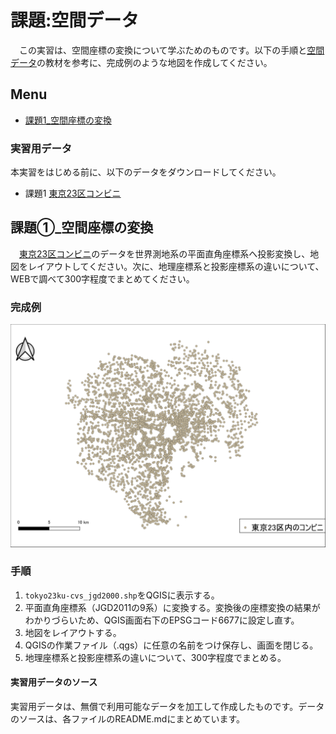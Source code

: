 # 課題:空間データ
　この実習は、空間座標の変換について学ぶためのものです。以下の手順と[空間データ]の教材を参考に、完成例のような地図を作成してください。

**Menu**
--------
* [課題1_空間座標の変換](#課題1_空間座標の変換)

### 実習用データ
本実習をはじめる前に、以下のデータをダウンロードしてください。

- 課題1 [東京23区コンビニ]

## 課題①_空間座標の変換
　[東京23区コンビニ]のデータを世界測地系の平面直角座標系へ投影変換し、地図をレイアウトしてください。次に、地理座標系と投影座標系の違いについて、WEBで調べて300字程度でまとめてください。

### 完成例
![完成例](pic/t8-1.png)

### 手順
1. `tokyo23ku-cvs_jgd2000.shp`をQGISに表示する。
2. 平面直角座標系（JGD2011の9系）に変換する。変換後の座標変換の結果がわかりづらいため、QGIS画面右下のEPSGコード6677に設定し直す。
3. 地図をレイアウトする。
4. QGISの作業ファイル（.qgs）に任意の名前をつけ保存し、画面を閉じる。
5. 地理座標系と投影座標系の違いについて、300字程度でまとめる。

#### 実習用データのソース
実習用データは、無償で利用可能なデータを加工して作成したものです。データのソースは、各ファイルのREADME.mdにまとめています。

[東京23区コンビニ]:https://github.com/gis-oer/datasets/raw/master/tasks/tokyo23ku-cvs_task.zip
[鯖江市_古地図006]:https://github.com/gis-oer/datasets/raw/master/tasks/sabae_task.zip
[裾野市_AED設置施設]:https://github.com/gis-oer/datasets/raw/master/tasks/susono_task.zip
[地理情報科学教育用スライド（GIScスライド）]:http://curricula.csis.u-tokyo.ac.jp/slide/4.html
[裾野市オープンデータ AED設置施設]:http://linkdata.org/work/rdf1s1034i
[データシティ鯖江ポータルサイト]:http://data.city.sabae.lg.jp/
[空間座標の変換]:../08/08.md
[QGISビギナーズマニュアル]:../QGIS/QGIS.md
[利用規約]:../../../policy.md
[その他のライセンスについて]:../../license.md
[よくある質問とエラー]:../../questions/questions.md

[GISの基本概念]:../../00/00.md
[QGISビギナーズマニュアル]:../../QGIS/QGIS.md
[GRASSビギナーズマニュアル]:../../GRASS/GRASS.md
[リモートセンシングとその解析]:../../06/06.md
[既存データの地図データと属性データ]:../../07/07.md
[空間データ]:../../08/08.md
[空間データベース]:../../09/09.md
[空間データの統合・修正]:../../10/10.md
[基本的な空間解析]:../../11/11.md
[ネットワーク分析]:../../12/12.md
[領域分析]:../../13/13.md
[点データの分析]:../../14/14.md
[ラスタデータの分析]:../../15/15.md
[傾向面分析]:../../16/16.md
[空間的自己相関]:../../17/17.md
[空間補間]:../../18/18.md
[空間相関分析]:../../19/19.md
[空間分析におけるスケール]:../../20/20.md
[視覚的伝達]:../../21/21.md
[参加型GISと社会貢献]:../../26/26.md

[地理院地図]:https://maps.gsi.go.jp
[e-Stat]:https://www.e-stat.go.jp/
[国土数値情報]:http://nlftp.mlit.go.jp/ksj/
[基盤地図情報]:http://www.gsi.go.jp/kiban/
[地理院タイル]:http://maps.gsi.go.jp/development/ichiran.html

[課題ページ_QGISビギナーズマニュアル]:../../tasks/t_qgis_entry.md
[課題ページ_GRASSビギナーズマニュアル]:../../tasks/t_grass_entry.md
[課題ページ_リモートセンシングとその解析]:../../tasks/t_06.md
[課題ページ_既存データの地図データと属性データ]:../../tasks/t_07.md
[課題ページ_空間データ]:../../tasks/t_08.md
[課題ページ_空間データベース]:../../tasks/t_09.md
[課題ページ_空間データの統合・修正]:../../tasks/t_10.md
[課題ページ_基本的な空間解析]:../../tasks/t_11.md
[課題ページ_ネットワーク分析]:../../tasks/t_12.md
[課題ページ_基本的な空間解析]:../../tasks/t_13.md
[課題ページ_点データの分析]:../../tasks/t_14.md
[課題ページ_ラスタデータの分析]:../../tasks/t_15.md
[課題ページ_空間補間]:../../tasks/t_18.md
[課題ページ_視覚的伝達]:../../tasks/t_21.md
[課題ページ_参加型GISと社会貢献]:../../tasks/t_26.md
